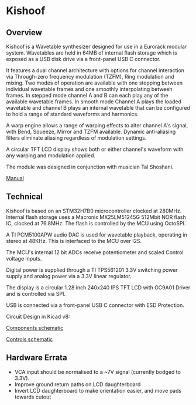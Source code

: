 # Kishoof

Overview
--------

Kishoof is a Wavetable synthesizer designed for use in a Eurorack modular system. Wavetables are held in 64MB of internal flash storage which is exposed as a USB disk drive via a front-panel USB C connector.

It features a dual channel architecture with options for channel interaction via Through-zero frequency modulation (TZFM), Ring modulation and mixing. Two modes of operation are available with one stepping between individual wavetable frames and one smoothly interpolating between frames. In stepped mode channel A and B can each play any of the available wavetable frames. In smooth mode Channel A plays the loaded wavetable and channel B plays an internal wavetable that can be configured to hold a range of standard waveforms and harmonics.

A warp engine allows a range of warping effects to alter channel A's signal, with Bend, Squeeze, Mirror and TZFM available. Dynamic anti-aliasing filters eliminate aliasing regardless of modulation settings.

A circular TFT LCD display shows both or either channel's waveform with any warping and modulation applied.

The module was designed in conjunction with musician Tal Shoshani.

[Manual](Kishoof_Manual.md)

Technical
---------

Kishoof is based on an STM32H7B0 microcontroller clocked at 280MHz. Internal flash storage uses a Macronix MX25LM51245G 512Mbit NOR flash IC, clocked at 76.8MHz. The flash is controlled by the MCU using OctoSPI.

A TI PCM5100APW audio DAC is used for wavetable playback, operating in stereo at 48KHz. This is interfaced to the MCU over I2S.

The MCU's internal 12 bit ADCs receive potentiometer and scaled Control voltage inputs.

Digital power is supplied through a TI TPS561201 3.3V switching power supply and analog power via a 3.3V linear regulator.

The display is a circular 1.28 inch 240x240 IPS TFT LCD with GC9A01 Driver and is controlled via SPI.

USB is connected via a front-panel USB C connector with ESD Protection.

Circuit Design in Kicad v8:

[Components schematic](Hardware/Kishoof_Components.pdf)

[Controls schematic](Hardware/Kishoof_Controls.pdf)


Hardware Errata
---------------

- VCA input should be normalised to a ~7V signal (currently bodged to 3.3V).
- Improve ground return paths on LCD daughterboard
- Invert LCD daughterboard to make orientation easier, and move pads towards cutout
